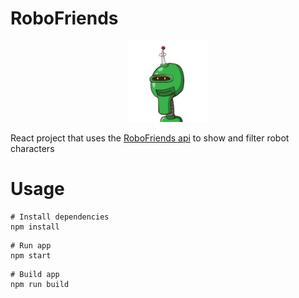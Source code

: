 # RoboFriends

<p align="center">
<img src="https://github.com/bayek0fsiwa/Robo-Friends/blob/master/public/chelseyrobo.png"
height="130">
</p>


React project that uses the [RoboFriends api](https://robohash.org/) to show and filter robot characters

# Usage

```
# Install dependencies
npm install
```

```
# Run app
npm start
```

```
# Build app
npm run build
```
